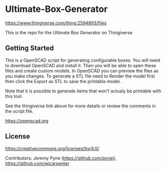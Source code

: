 # Ultimate-Box-Generator

<https://www.thingiverse.com/thing:2594893/files>

This is the repo for the Ultimate Box Generator on Thingiverse

## Getting Started

This is a OpenSCAD script for generating configurable boxes. You will need to download OpenSCAD and install it. Then you will be able to open these files and create custom models. In OpenSCAD you can preview the files as you make changes. To generate a STL file need to Render the model first then click the Export as STL to save the printable model.

Note that it is possible to generate items that won't actualy be printable with this tool.

See the thingiverse link above for more details or review the comments in the script file.

<https://openscad.org>

## License

<https://creativecommons.org/licenses/by/4.0/>

Contributors: Jeremy Pyne (<https://github.com/pynej>), <https://github.com/wjcarpenter>
